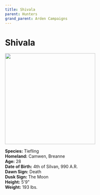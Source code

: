 ```yaml
---
title: Shivala
parent: Hunters
grand_parent: Arden Campaigns
---
```

  
# Shivala

<img src="https://cdn.discordapp.com/attachments/539039028196933643/910929325388337172/unknown.png"  width="300">

**Species:** Tiefling<br>
**Homeland:** Camwen, Breanne<br>
**Age:** 28<br>
**Date of Birth:** 4th of Silvan, 990 A.R.<br>
**Dawn Sign:** Death<br>
**Dusk Sign:** The Moon<br>
**Height:** 5'9"<br>
**Weight:** 193 lbs.